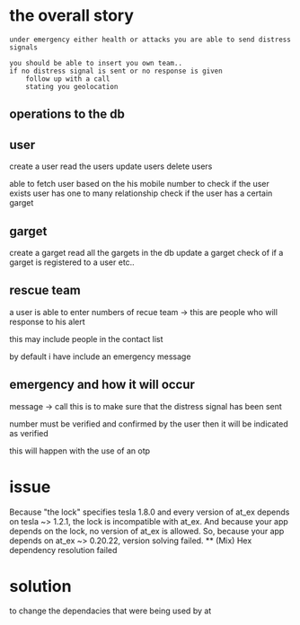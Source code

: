 # the overall story

    under emergency either health or attacks you are able to send distress signals
    
    you should be able to insert you own team..
    if no distress signal is sent or no response is given
        follow up with a call
        stating you geolocation
         



## operations to the db

## user

create a user
read the users
update users
delete users

able to fetch user based on the his mobile number to check if the user exists
user has one to many relationship
    check if the user has a certain garget


## garget

create a garget
read all the gargets in the db
update a garget
check of if a garget is registered to a user
etc..

## rescue team

a user is able to enter numbers of recue team -> this are people who will response to his alert

  this may include people in the contact list


by default i have include an emergency message


## emergency and how it will occur

message -> call
this is to make sure that the distress signal has been sent


number must be verified and confirmed by the user
then it will be indicated as verified

this will happen with the use of an otp

# issue
Because "the lock" specifies tesla 1.8.0 and every version of at_ex depends on tesla ~> 1.2.1, the lock is incompatible with at_ex.
And because your app depends on the lock, no version of at_ex is allowed.
So, because your app depends on at_ex ~> 0.20.22, version solving failed.
** (Mix) Hex dependency resolution failed
# solution
to change the dependacies that were being used by at
